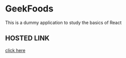 <!-- @format -->

# GeekFoods

This is a dummy application to study the basics of React

## HOSTED LINK

[click here](https://geek-foods-ruby.vercel.app/)
